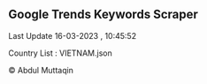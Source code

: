 

## Google Trends Keywords Scraper 
 
Last Update 16-03-2023 , 10:45:52

Country List :
VIETNAM.json



© Abdul Muttaqin 

